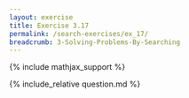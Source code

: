 ```yaml
---
layout: exercise
title: Exercise 3.17
permalink: /search-exercises/ex_17/
breadcrumb: 3-Solving-Problems-By-Searching
---
```


{% include mathjax_support %}

<div><i class="arrow-up loader" data-chapter="search-exercises" data-exercise="ex_17" data-rating="0"></i></div>
{% include_relative question.md %}
